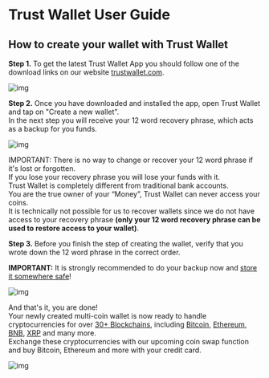 # Trust Wallet User Guide

## How to create your wallet with Trust Wallet <a id="how-to-create-your-wallet-with-trust-wallet"></a>

**Step 1.** To get the latest Trust Wallet App you should follow one of the download links on our website [trustwallet.com](https://trustwallet.com/).

![img](https://docs.binance.org/wallets/tutorial/assets/how-to-create-a-wallet-on-trustwallet/1.png)

**Step 2.** Once you have downloaded and installed the app, open Trust Wallet and tap on "Create a new wallet".  
In the next step you will receive your 12 word recovery phrase, which acts as a backup for you funds.

![img](https://docs.binance.org/wallets/tutorial/assets/how-to-create-a-wallet-on-trustwallet/2.png)

IMPORTANT: There is no way to change or recover your 12 word phrase if it's lost or forgotten.  
If you lose your recovery phrase you will lose your funds with it.  
Trust Wallet is completely different from traditional bank accounts.  
You are the true owner of your “Money”, Trust Wallet can never access your coins.  
It is technically not possible for us to recover wallets since we do not have access to your recovery phrase **\(only your 12 word recovery phrase can be used to restore access to your wallet\)**.

**Step 3.** Before you finish the step of creating the wallet, verify that you wrote down the 12 word phrase in the correct order.

**IMPORTANT:** It is strongly recommended to do your backup now and [store it somewhere safe](https://help.trustwallet.com/hc/en-us/articles/360016509753-Best-Practices-to-Store-Recovery-Phrase-and-Private-Keys)!

![img](https://docs.binance.org/wallets/tutorial/assets/how-to-create-a-wallet-on-trustwallet/3.png)

And that's it, you are done!  
Your newly created multi-coin wallet is now ready to handle cryptocurrencies for over [30+ Blockchains](https://trustwallet.com/assets), including [Bitcoin](https://trustwallet.com/assets/bitcoin), [Ethereum](http://trustwallet.com/assets/ethereum), [BNB](https://trustwallet.com/assets/binance-coin), [XRP](https://trustwallet.com/assets/xrp) and many more.  
Exchange these cryptocurrencies with our upcoming coin swap function and buy Bitcoin, Ethereum and more with your credit card.

![img](https://docs.binance.org/wallets/tutorial/assets/how-to-create-a-wallet-on-trustwallet/4.png)

